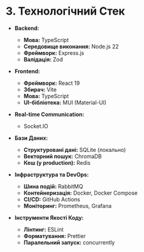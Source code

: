 # 3. Технологічний Стек

*   **Backend:**
    *   **Мова:** TypeScript
    *   **Середовище виконання:** Node.js 22
    *   **Фреймворк:** Express.js
    *   **Валідація:** Zod

*   **Frontend:**
    *   **Фреймворк:** React 19
    *   **Збирач:** Vite
    *   **Мова:** TypeScript
    *   **UI-бібліотека:** MUI (Material-UI)

*   **Real-time Communication:**
    *   Socket.IO

*   **Бази Даних:**
    *   **Структуровані дані:** SQLite (локально)
    *   **Векторний пошук:** ChromaDB
    *   **Кеш (у production):** Redis

*   **Інфраструктура та DevOps:**
    *   **Шина подій:** RabbitMQ
    *   **Контейнеризація:** Docker, Docker Compose
    *   **CI/CD:** GitHub Actions
    *   **Моніторинг:** Prometheus, Grafana

*   **Інструменти Якості Коду:**
    *   **Лінтинг:** ESLint
    *   **Форматування:** Prettier
    *   **Паралельний запуск:** concurrently